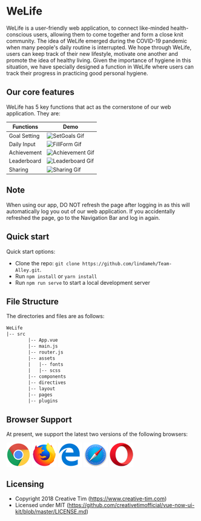# WeLife

WeLife is a user-friendly web application, to connect like-minded health-conscious users, allowing them to come together and form a close knit community. The idea of WeLife emerged during the COVID-19 pandemic when many people's daily routine is interrupted. We hope through WeLife, users can keep track of their new lifestyle, motivate one another and promote the idea of healthy living. Given the importance of hygiene in this situation, we have specially designed a function in WeLife where users can track their progress in practicing good personal hygiene. 

## Our core features

WeLife has 5 key functions that act as the cornerstone of our web application. They are:


| Functions | Demo |
| --- | --- |
| Goal Setting | ![SetGoals Gif](public/img/SetGoals.gif) |
| Daily Input | ![FillForm Gif](public/img/FillForm.gif) |
| Achievement | ![Achievement Gif](public/img/achievement.gif) |
| Leaderboard | ![Leaderboard Gif](public/img/leaderboard.gif) |
| Sharing | ![Sharing Gif](public/img/sharing.gif) |

## Note

When using our app, DO NOT refresh the page after logging in as this will automatically log you out of our web application. If you accidentally refreshed the page, go to the Navigation Bar and log in again.

## Quick start

Quick start options:

- Clone the repo: `git clone https://github.com/lindameh/Team-Alley.git`.
- Run `npm install` or `yarn install`
- Run `npm run serve` to start a local development server

## File Structure

The directories and files are as follows:

```
WeLife
|-- src
        |-- App.vue
        |-- main.js
        |-- router.js
        |-- assets
        |   |-- fonts
        |   |-- scss
        |-- components
        |-- directives
        |-- layout
        |-- pages
        |-- plugins
```

## Browser Support

At present, we support the latest two versions of the following browsers:

<img src="src/assets/github/chrome.png" width="64" height="64"> <img src="src/assets/github/firefox.png" width="64" height="64"> <img src="src/assets/github/edge.png" width="64" height="64"> <img src="src/assets/github/safari.png" width="64" height="64"> <img src="src/assets/github/opera.png" width="64" height="64">

## Licensing

- Copyright 2018 Creative Tim (https://www.creative-tim.com)
- Licensed under MIT (https://github.com/creativetimofficial/vue-now-ui-kit/blob/master/LICENSE.md)
